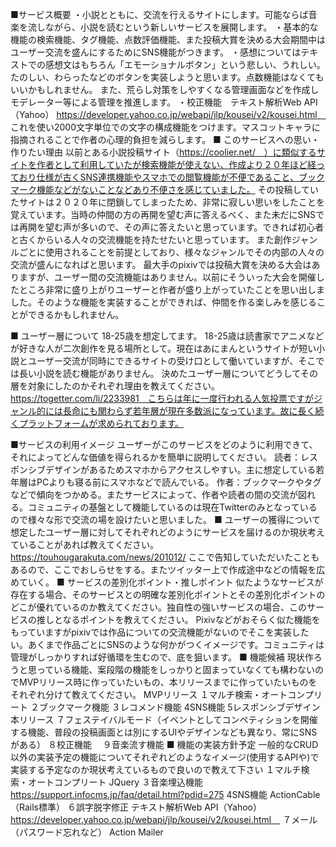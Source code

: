 ■サービス概要
・小説とともに、交流を行えるサイトにします。可能ならば音楽を流しながら、小説を読むという新しいサービスを展開します。
・基本的な機能の検索機能、タグ機能、点数評価機能、また投稿大賞を決める大会期間中はユーザー交流を盛んにするためにSNS機能がつきます。
・感想についてはテキストでの感想文はもちろん「エモーショナルボタン」という悲しい、うれしい。たのしい、わらったなどのボタンを実装しようと思います。点数機能はなくてもいいかもしれません。
また、荒らし対策をしやすくなる管理画面などを作成しモデレーター等による管理を推進します。
・校正機能　テキスト解析Web API（Yahoo）
https://developer.yahoo.co.jp/webapi/jlp/kousei/v2/kousei.html　
これを使い2000文字単位での文字の構成機能をつけます。マスコットキャラに指摘されることで作者の心理的負担を減らします。
■ このサービスへの思い・作りたい理由
以前とある小説投稿サイト（https://coolier.net/　）に類似するサイトを作者として利用していたが検索機能が使えない、作成より２０年ほど経っており仕様が古くSNS連携機能やスマホでの閲覧機能が不便であること、ブックマーク機能などがないことなどあり不便さを感じていました。
その投稿していたサイトは２０２０年に閉鎖してしまったため、非常に寂しい思いをしたことを覚えています。当時の仲間の方の再開を望む声に答えるべく、また未だにSNSでは再開を望む声が多いので、その声に答えたいと思っています。できれば初心者と古くからいる人々の交流機能を持たせたいと思っています。
また創作ジャンルごとに使用されることを前提としており、様々なジャンルでその内部の人々の交流が盛んになればと思います。
最大手のpixivでは投稿大賞を決める大会はありますが、ユーザー間の交流機能はありません。以前にそういった大会を開催したところ非常に盛り上がりユーザーと作者が盛り上がっていたことを思い出しました。そのような機能を実装することができれば、仲間を作る楽しみを感じることができるかもしれません。

■ ユーザー層について
18-25歳を想定してます。
18-25歳は読書家でアニメなどが好きな人が二次創作を見る場所として。現在はあにまんというサイトが短い小説とユーザー交流が同時にできるサイトの受け口として働いていますが、そこでは長い小説を読む機能がありません。
決めたユーザー層についてどうしてその層を対象にしたのかそれぞれ理由を教えてください。
　https://togetter.com/li/2233981　こちらは年に一度行われる人気投票ですがジャンル的には長命にも関わらず若年層が現在多数派になっています。故に長く続くプラットフォームが求められております。

■サービスの利用イメージ
ユーザーがこのサービスをどのように利用できて、それによってどんな価値を得られるかを簡単に説明してください。
読者：レスポンシブデザインがあるためスマホからアクセスしやすい。主に想定している若年層はPCよりも寝る前にスマホなどで読んでいる。
作者：ブックマークやタグなどで傾向をつかめる。またサービスによって、作者や読者の間の交流が図れる。コミュニティの基盤として機能しているのは現在Twitterのみとなっているので様々な形で交流の場を設けたいと思いました。
■ ユーザーの獲得について
想定したユーザー層に対してそれぞれどのようにサービスを届けるのか現状考えていることがあれば教えてください。
https://touhougarakuta.com/news/201012/ ここで告知していただいたこともあるので、ここでおしらせをする。またツイッター上で作成途中などの情報を広めていく。
■ サービスの差別化ポイント・推しポイント
似たようなサービスが存在する場合、そのサービスとの明確な差別化ポイントとその差別化ポイントのどこが優れているのか教えてください。独自性の強いサービスの場合、このサービスの推しとなるポイントを教えてください。
Pixivなどがおそらく似た機能をもっていますがpixivでは作品についての交流機能がないのでそこを実装したい。あくまで作品ごとにSNSのような何かがつくイメージです。コミュニティは管理がしっかりすれば好循環を生むので、底を狙います。
■ 機能候補
現状作ろうと思っている機能、案段階の機能をしっかりと固まっていなくても構わないのでMVPリリース時に作っていたいもの、本リリースまでに作っていたいものをそれぞれ分けて教えてください。
MVPリリース
１マルチ検索・オートコンプリート
２ブックマーク機能
３レコメンド機能
4SNS機能
5レスポンシブデザイン
本リリース
７フェステイバルモード（イベントとしてコンペティションを開催する機能、普段の投稿画面とは別にするUIやデザインなども異なり、常にSNSがある）
８校正機能　
９音楽流す機能
■ 機能の実装方針予定
一般的なCRUD以外の実装予定の機能についてそれぞれどのようなイメージ(使用するAPIや)で実装する予定なのか現状考えているもので良いので教えて下さい
１マルチ検索・オートコンプリート
JQuery
３音楽埋込機能
https://support.infocms.jp/faq/detail.html?pdid=275
4SNS機能
ActionCable（Rails標準）
６誤字脱字修正
テキスト解析Web API（Yahoo）
https://developer.yahoo.co.jp/webapi/jlp/kousei/v2/kousei.html　
７メール（パスワード忘れなど）
Action Mailer 

